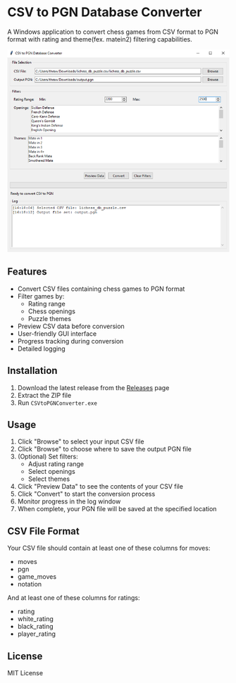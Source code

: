 # CSV to PGN Database Converter

A Windows application to convert chess games from CSV format to PGN format with rating and theme(fex. matein2) filtering capabilities.

![Application Screenshot](Screenshot.png)

## Features

- Convert CSV files containing chess games to PGN format
- Filter games by:
  - Rating range
  - Chess openings
  - Puzzle themes
- Preview CSV data before conversion
- User-friendly GUI interface
- Progress tracking during conversion
- Detailed logging

## Installation

1. Download the latest release from the [Releases](https://github.com/yourusername/cvs-to-pgn-w-filters/releases) page
2. Extract the ZIP file
3. Run `CSVtoPGNConverter.exe`

## Usage

1. Click "Browse" to select your input CSV file
2. Click "Browse" to choose where to save the output PGN file
3. (Optional) Set filters:
   - Adjust rating range
   - Select openings
   - Select themes
4. Click "Preview Data" to see the contents of your CSV file
5. Click "Convert" to start the conversion process
6. Monitor progress in the log window
7. When complete, your PGN file will be saved at the specified location

## CSV File Format

Your CSV file should contain at least one of these columns for moves:
- moves
- pgn
- game_moves
- notation

And at least one of these columns for ratings:
- rating
- white_rating
- black_rating
- player_rating

## License

MIT License 